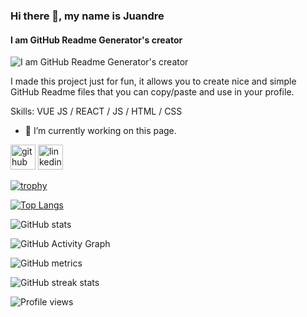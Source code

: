 ### Hi there 👋, my name is Juandre
#### I am GitHub Readme Generator's creator
![I am GitHub Readme Generator's creator](https://arturssmirnovs.github.io/github-profile-readme-generator/images/banner.png)

I made this project just for fun, it allows you to create nice and simple GitHub Readme files that you can copy/paste and use in your profile.

Skills: VUE JS / REACT / JS / HTML / CSS

- 🔭 I’m currently working on this page. 


[<img src='https://cdn.jsdelivr.net/npm/simple-icons@3.0.1/icons/github.svg' alt='github' height='40'>](https://github.com/JuandrevanHeerden)  [<img src='https://cdn.jsdelivr.net/npm/simple-icons@3.0.1/icons/linkedin.svg' alt='linkedin' height='40'>](https://www.linkedin.com/in/juandre-van-heerden-aa4910a2/)  

[![trophy](https://github-profile-trophy.vercel.app/?username=JuandrevanHeerden)](https://github.com/ryo-ma/github-profile-trophy)

[![Top Langs](https://github-readme-stats.vercel.app/api/top-langs/?username=JuandrevanHeerden)](https://github.com/anuraghazra/github-readme-stats)

![GitHub stats](https://github-readme-stats.vercel.app/api?username=JuandrevanHeerden&show_icons=true&count_private=true)  

![GitHub Activity Graph](https://activity-graph.herokuapp.com/graph?username=JuandrevanHeerden)  

![GitHub metrics](https://metrics.lecoq.io/JuandrevanHeerden)  

![GitHub streak stats](https://github-readme-streak-stats.herokuapp.com/?user=JuandrevanHeerden)  

![Profile views](https://gpvc.arturio.dev/JuandrevanHeerden)  
